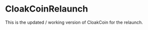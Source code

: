CloakCoinRelaunch
=================

This is the updated / working version of CloakCoin for the relaunch.
